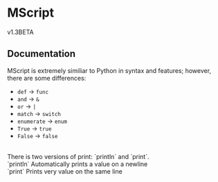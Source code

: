# MScript
v1.3BETA 
## Documentation
MScript is extremely similiar to Python in syntax and features; however, there are some differences:
- `def` -> `func`
- `and` -> `&`
- `or` -> `|`
- `match` -> `switch`
- `enumerate` -> `enum`
- `True` -> `true`
- `False` -> `false`
<br />
There is two versions of print: `println` and `print`. <br />
`println` Automatically prints a value on a newline <br />
`print` Prints very value on the same line <br />
